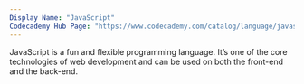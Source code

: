 ```yaml
---
Display Name: "JavaScript"
Codecademy Hub Page: "https://www.codecademy.com/catalog/language/javascript" 
---
```


JavaScript is a fun and flexible programming language. It’s one of the core technologies of web development and can be used on both the front-end and the back-end.